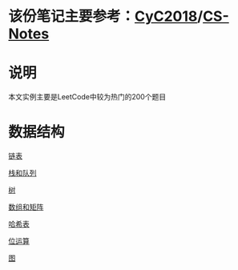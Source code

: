 # 该份笔记主要参考：[CyC2018](https://github.com/CyC2018)/**[CS-Notes](https://github.com/CyC2018/CS-Notes)**

# 说明

本文实例主要是LeetCode中较为热门的200个题目

# 数据结构

[链表](https://github.com/yanxigun99/KKB-Java_study/blob/master/%E6%95%B0%E6%8D%AE%E7%BB%93%E6%9E%84%E4%B8%8E%E7%AE%97%E6%B3%95%E5%88%86%E6%9E%90/%E6%95%B0%E6%8D%AE%E7%BB%93%E6%9E%84/%E9%93%BE%E8%A1%A8.md](https://github.com/yanxigun99/KKB-Java_study/blob/master/数据结构与算法分析/数据结构/链表.md))

[栈和队列]([https://github.com/yanxigun99/KKB-Java_study/blob/master/%E6%95%B0%E6%8D%AE%E7%BB%93%E6%9E%84%E4%B8%8E%E7%AE%97%E6%B3%95%E5%88%86%E6%9E%90/%E6%95%B0%E6%8D%AE%E7%BB%93%E6%9E%84/%E6%A0%88%E5%92%8C%E9%98%9F%E5%88%97.md](https://github.com/yanxigun99/KKB-Java_study/blob/master/数据结构与算法分析/数据结构/栈和队列.md))

[树]([[https://github.com/yanxigun99/KKB-Java_study/blob/master/%E6%95%B0%E6%8D%AE%E7%BB%93%E6%9E%84%E4%B8%8E%E7%AE%97%E6%B3%95%E5%88%86%E6%9E%90/%E6%95%B0%E6%8D%AE%E7%BB%93%E6%9E%84/%E6%A0%91.md](https://github.com/yanxigun99/KKB-Java_study/blob/master/数据结构与算法分析/数据结构/树.md))

[数组和矩阵]([https://github.com/yanxigun99/KKB-Java_study/blob/master/%E6%95%B0%E6%8D%AE%E7%BB%93%E6%9E%84%E4%B8%8E%E7%AE%97%E6%B3%95%E5%88%86%E6%9E%90/%E6%95%B0%E6%8D%AE%E7%BB%93%E6%9E%84/%E6%95%B0%E7%BB%84%E5%92%8C%E7%9F%A9%E9%98%B5.md](https://github.com/yanxigun99/KKB-Java_study/blob/master/数据结构与算法分析/数据结构/数组和矩阵.md))

[哈希表]([https://github.com/yanxigun99/KKB-Java_study/blob/master/%E6%95%B0%E6%8D%AE%E7%BB%93%E6%9E%84%E4%B8%8E%E7%AE%97%E6%B3%95%E5%88%86%E6%9E%90/%E6%95%B0%E6%8D%AE%E7%BB%93%E6%9E%84/%E5%93%88%E5%B8%8C%E8%A1%A8.md](https://github.com/yanxigun99/KKB-Java_study/blob/master/数据结构与算法分析/数据结构/哈希表.md))

[位运算]([https://github.com/yanxigun99/KKB-Java_study/blob/master/%E6%95%B0%E6%8D%AE%E7%BB%93%E6%9E%84%E4%B8%8E%E7%AE%97%E6%B3%95%E5%88%86%E6%9E%90/%E6%95%B0%E6%8D%AE%E7%BB%93%E6%9E%84/%E4%BD%8D%E8%BF%90%E7%AE%97.md](https://github.com/yanxigun99/KKB-Java_study/blob/master/数据结构与算法分析/数据结构/位运算.md))

[图]([https://github.com/yanxigun99/KKB-Java_study/blob/master/%E6%95%B0%E6%8D%AE%E7%BB%93%E6%9E%84%E4%B8%8E%E7%AE%97%E6%B3%95%E5%88%86%E6%9E%90/%E6%95%B0%E6%8D%AE%E7%BB%93%E6%9E%84/%E5%9B%BE.md](https://github.com/yanxigun99/KKB-Java_study/blob/master/数据结构与算法分析/数据结构/图.md))




